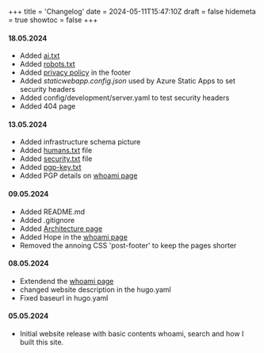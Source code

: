 +++
title = 'Changelog'
date = 2024-05-11T15:47:10Z
draft = false
hidemeta = true
showtoc = false
+++

#### 18.05.2024

* Added [ai.txt](/ai.txt)
* Added [robots.txt](/robots.txt)
* Added [privacy policy](/privay) in the footer
* Added *staticwebapp.config.json* used by Azure Static Apps to set security headers
* Added config/development/server.yaml to test security headers
* Added 404 page

#### 13.05.2024

* Added infrastructure schema picture
* Added [humans.txt](/humans.txt) file
* Added [security.txt](.well-known/security.txt) file
* Added [pgp-key.txt](/pgp-key.txt)
* Added PGP details on [whoami page](/whoami)

#### 09.05.2024

* Added README.md
* Added .gitignore
* Added [Architecture page](/architecture)
* Added Hope in the [whoami page](/whoami)
* Removed the annoing CSS 'post-footer' to keep the pages shorter

#### 08.05.2024

* Extendend the [whoami page](/whoami)
* changed website description in the hugo.yaml
* Fixed baseurl in hugo.yaml

#### 05.05.2024

* Initial website release with basic contents whoami, search and how I built this site.
